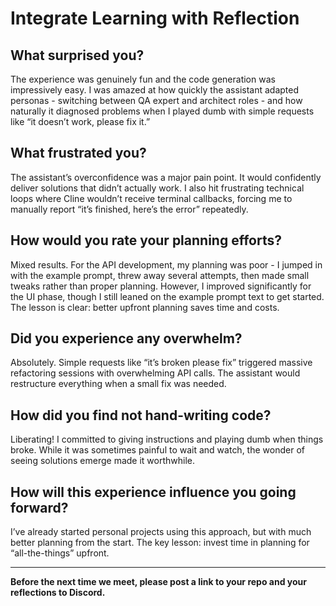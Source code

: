 # Integrate Learning with Reflection

## **What surprised you?**

The experience was genuinely fun and the code generation was impressively easy. I was amazed at how quickly the assistant adapted personas - switching between QA expert and architect roles - and how naturally it diagnosed problems when I played dumb with simple requests like “it doesn’t work, please fix it.”

## **What frustrated you?**

The assistant’s overconfidence was a major pain point. It would confidently deliver solutions that didn’t actually work. I also hit frustrating technical loops where Cline wouldn’t receive terminal callbacks, forcing me to manually report “it’s finished, here’s the error” repeatedly.

## **How would you rate your planning efforts?**

Mixed results. For the API development, my planning was poor - I jumped in with the example prompt, threw away several attempts, then made small tweaks rather than proper planning. However, I improved significantly for the UI phase, though I still leaned on the example prompt text to get started. The lesson is clear: better upfront planning saves time and costs.

## **Did you experience any overwhelm?**

Absolutely. Simple requests like “it’s broken please fix” triggered massive refactoring sessions with overwhelming API calls. The assistant would restructure everything when a small fix was needed.

## **How did you find not hand-writing code?**

Liberating! I committed to giving instructions and playing dumb when things broke. While it was sometimes painful to wait and watch, the wonder of seeing solutions emerge made it worthwhile.

## **How will this experience influence you going forward?**

I’ve already started personal projects using this approach, but with much better planning from the start. The key lesson: invest time in planning for “all-the-things” upfront.

-----

**Before the next time we meet, please post a link to your repo and your reflections to Discord.**